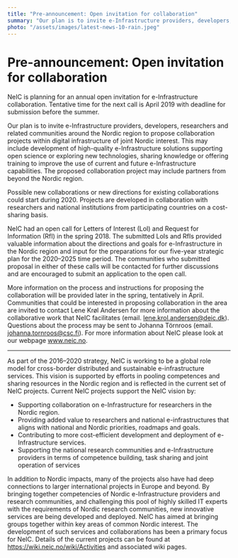 ```yaml
---
title: "Pre-announcement: Open invitation for collaboration"
summary: "Our plan is to invite e-Infrastructure providers, developers, researchers and related communities around the Nordic region to propose collaboration projects within digital infrastructure of joint Nordic interest."
photo: "/assets/images/latest-news-10-rain.jpeg"
---
```


Pre-announcement: Open invitation for collaboration
===============================

NeIC is planning for an annual open invitation for e-Infrastructure collaboration. Tentative time for the next call is April 2019 with deadline for submission before the summer. 

Our plan is to invite e-Infrastructure providers, developers, researchers and related communities around the Nordic region to propose collaboration projects within digital infrastructure of joint Nordic interest. This may include development of high-quality e-Infrastructure solutions supporting open science or exploring new technologies, sharing knowledge or offering training to improve the use of current and future e-Infrastructure capabilities. The proposed collaboration project may include partners from beyond the Nordic region.

Possible new collaborations or new directions for existing collaborations could start during 2020. Projects are developed in collaboration with researchers and national institutions from participating countries on a cost-sharing basis. 

NeIC had an open call for Letters of Interest (LoI) and Request for Information (RfI) in the spring 2018. The submitted LoIs and RfIs  provided valuable information about the directions and goals for e-Infrastructure in the Nordic region and input for the preparations for our five-year strategic plan for the 2020–2025 time period. The communities who submitted proposal in either of these calls will be contacted for further discussions and are encouraged to submit an application to the open call.

More information on the process and instructions for proposing the collaboration will be provided later in the spring, tentatively in April. Communities that could be interested in proposing collaboration in the area are invited to contact Lene Krøl Andersen for more information about the collaborative work that NeIC facilitates (email. lene.krol.andersen@deic.dk). Questions about the process may be sent to Johanna Törnroos (email. johanna.tornroos@csc.fi). For more information about NeIC please look at our webpage www.neic.no.

-------
As part of the 2016–2020 strategy, NeIC is working to be a global role model for cross-border distributed and sustainable e-infrastructure services. This vision is supported by efforts in pooling competences and sharing resources in the Nordic region and is reflected in the current set of NeIC projects. Current NeIC projects support the NeIC vision by:
- Supporting collaboration on e-Infrastructure for researchers in the Nordic region.
- Providing added value to researchers and national e-infrastructures that aligns with national and Nordic priorities, roadmaps and goals.
- Contributing to more cost-efficient development and deployment of e-Infrastructure services.
- Supporting the national research communities and e-Infrastructure providers in terms of competence building, task sharing and joint operation of services

In addition to Nordic impacts, many of the projects also have had deep connections to larger international projects in Europe and beyond. By bringing together competencies of Nordic e-Infrastructure providers and research communities, and challenging this pool of highly skilled IT experts with the requirements of Nordic research communities, new innovative services are being developed and deployed. NeIC has aimed at bringing groups together within key areas of common Nordic interest. The development of such services and collaborations has been a primary focus for NeIC. Details of the current projects can be found at https://wiki.neic.no/wiki/Activities and associated wiki pages.
